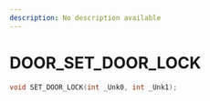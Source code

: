 ```yaml
---
description: No description available 
---
```


# DOOR\_SET_DOOR_LOCK

```cpp
void SET_DOOR_LOCK(int _Unk0, int _Unk1);
```